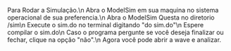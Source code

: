 Para Rodar a Simulação.\n
Abra o ModelSim em sua maquina no sistema operacional de sua preferencia.\n
Abra o ModelSim Questa no diretorio /sim\n
Execute o sim.do no terminal digitando "do sim.do"\n
Espere compilar o sim.do\n
Caso o programa pergunte se você deseja finalizar ou fechar, clique na opção "não".\n
Agora você pode abrir a wave e analizar.
